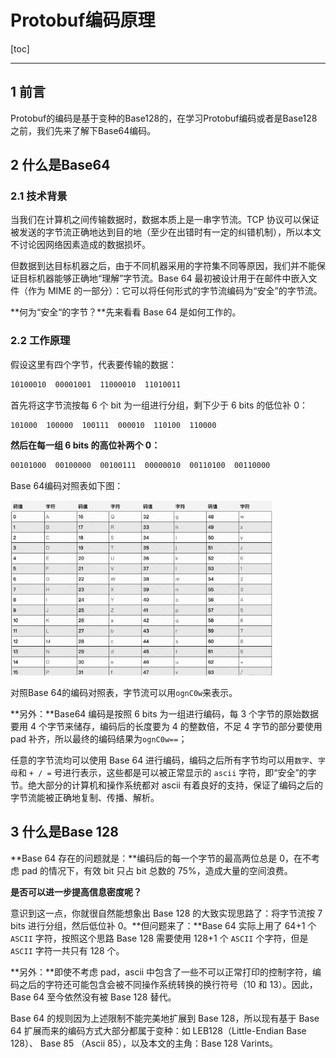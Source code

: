 # Protobuf编码原理

[toc]

---

## 1 前言

Protobuf的编码是基于变种的Base128的，在学习Protobuf编码或者是Base128之前，我们先来了解下Base64编码。



## 2 什么是Base64

### 2.1 技术背景

当我们在计算机之间传输数据时，数据本质上是一串字节流。TCP 协议可以保证被发送的字节流正确地达到目的地（至少在出错时有一定的纠错机制），所以本文不讨论因网络因素造成的数据损坏。

但数据到达目标机器之后，由于不同机器采用的字符集不同等原因，我们并不能保证目标机器能够正确地“理解”字节流。Base 64 最初被设计用于在邮件中嵌入文件（作为 MIME 的一部分）：它可以将任何形式的字节流编码为“安全”的字节流。

**何为“安全“的字节？**先来看看 Base 64 是如何工作的。

### 2.2 工作原理

假设这里有四个字节，代表要传输的数据：

 ```bash
 10100010  00001001  11000010  11010011
 ```

首先将这字节流按每 6 个 bit 为一组进行分组，剩下少于 6 bits 的低位补 0：

```bash
101000  100000  100111  000010  110100  110000
```

**然后在每一组 6 bits 的高位补两个 0：**

```bash
00101000  00100000  00100111  00000010  00110100  00110000
```

Base 64编码对照表如下图：

<img src="./2-Protobuf编码原理.assets/截屏2023-07-03 21.18.37.png" alt="截屏2023-07-03 21.18.37" style="zoom: 67%;" />

对照Base 64的编码对照表，字节流可以用`ognC0w`来表示。

**另外：**Base64 编码是按照 6 bits 为一组进行编码，每 3 个字节的原始数据要用 4 个字节来储存，编码后的长度要为 4 的整数倍，不足 4 字节的部分要使用 pad 补齐，所以最终的编码结果为`ognC0w==`；

任意的字节流均可以使用 Base 64 进行编码，编码之后所有字节均可以用`数字`、`字母`和 `+ / =` 号进行表示，这些都是可以被正常显示的 `ascii` 字符，即“安全”的字节。绝大部分的计算机和操作系统都对 ascii 有着良好的支持，保证了编码之后的字节流能被正确地复制、传播、解析。



## 3 什么是Base 128

**Base 64 存在的问题就是：**编码后的每一个字节的最高两位总是 0，在不考虑 pad 的情况下，有效 bit 只占 bit 总数的 75%，造成大量的空间浪费。

**是否可以进一步提高信息密度呢？**

意识到这一点，你就很自然能想象出 Base 128 的大致实现思路了：将字节流按 7 bits 进行分组，然后低位补 0。**但问题来了：**Base 64 实际上用了 64+1 个 `ASCII` 字符，按照这个思路 Base 128 需要使用 128+1 个 `ASCII` 个字符，但是 `ASCII` 字符一共只有 128 个。

**另外：**即使不考虑 pad，ascii 中包含了一些不可以正常打印的控制字符，编码之后的字符还可能包含会被不同操作系统转换的换行符号（10 和 13）。因此，Base 64 至今依然没有被 Base 128 替代。

Base 64 的规则因为上述限制不能完美地扩展到 Base 128，所以现有基于 Base 64 扩展而来的编码方式大部分都属于变种：如 LEB128（Little-Endian Base 128）、 Base 85 （Ascii 85），以及本文的主角：Base 128 Varints。



